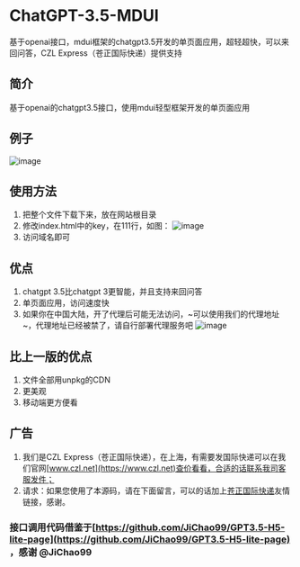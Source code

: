 # ChatGPT-3.5-MDUI
基于openai接口，mdui框架的chatgpt3.5开发的单页面应用，超轻超快，可以来回问答，CZL Express（苍正国际快递）提供支持

## 简介

基于openai的chatgpt3.5接口，使用mdui轻型框架开发的单页面应用


## 例子

![image](https://user-images.githubusercontent.com/95951386/224469793-f3ea9547-ae55-448a-898b-3ba40759d754.png)

## 使用方法

1. 把整个文件下载下来，放在网站根目录
2. 修改index.html中的key，在111行，如图：
  ![image](https://user-images.githubusercontent.com/95951386/224311048-832e77df-e1e1-43f1-85e0-27af6142deed.png)
3. 访问域名即可

## 优点

1. chatgpt 3.5比chatgpt 3更智能，并且支持来回问答
2. 单页面应用，访问速度快
3. 如果你在中国大陆，开了代理后可能无法访问，~可以使用我们的代理地址~，代理地址已经被禁了，请自行部署代理服务吧
![image](https://user-images.githubusercontent.com/95951386/223961865-46506b06-5c9a-40de-a0e4-1dbe922e5e78.png)

## 比上一版的优点

1. 文件全部用unpkg的CDN
2. 更美观
3. 移动端更方便看


## 广告

1. 我们是CZL Express（苍正国际快递），在上海，有需要发国际快递可以在我们官网[www.czl.net](https://www.czl.net)查价看看，合适的话联系我司客服发件；
2. 请求：如果您使用了本源码，请在下面留言，可以的话加上[苍正国际快递](https://www.czl.net)友情链接，感谢。


### 接口调用代码借鉴于[https://github.com/JiChao99/GPT3.5-H5-lite-page](https://github.com/JiChao99/GPT3.5-H5-lite-page) ，感谢 @JiChao99
